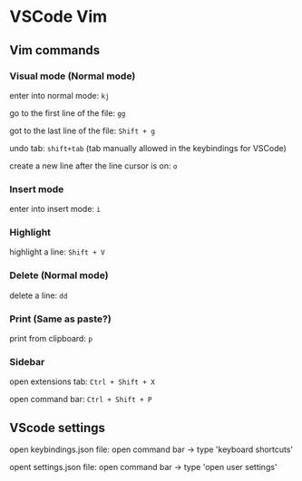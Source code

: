 # VSCode Vim

## Vim commands

### Visual mode (Normal mode)
enter into normal mode: `kj`

go to the first line of the file: `gg`

got to the last line of the file: `Shift + g`

undo tab: `shift+tab` (tab manually allowed in the keybindings for VSCode)

create a new line after the line cursor is on: `o`
### Insert mode
enter into insert mode: `i`

### Highlight
highlight a line: `Shift + V`

### Delete (Normal mode)
delete a line: `dd`

### Print (Same as paste?)
print from clipboard: `p`

### Sidebar
open extensions tab: `Ctrl + Shift + X`

open command bar: `Ctrl + Shift + P` 

## VScode settings
open keybindings.json file: open command bar -> type 'keyboard shortcuts'

opent settings.json file: open command bar -> type 'open user settings'

